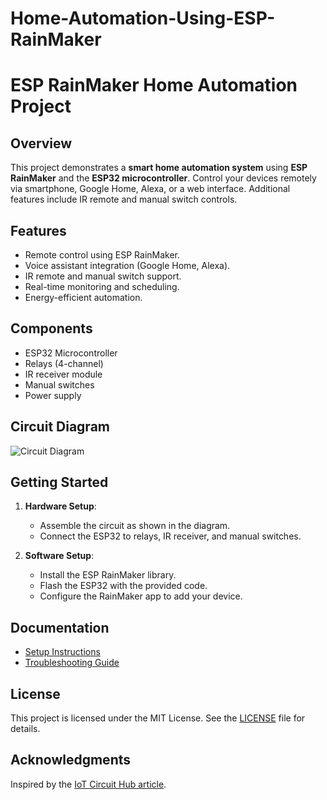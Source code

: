 # Home-Automation-Using-ESP-RainMaker

# ESP RainMaker Home Automation Project

## Overview
This project demonstrates a **smart home automation system** using **ESP RainMaker** and the **ESP32 microcontroller**. Control your devices remotely via smartphone, Google Home, Alexa, or a web interface. Additional features include IR remote and manual switch controls.

## Features
- Remote control using ESP RainMaker.
- Voice assistant integration (Google Home, Alexa).
- IR remote and manual switch support.
- Real-time monitoring and scheduling.
- Energy-efficient automation.

## Components
- ESP32 Microcontroller
- Relays (4-channel)
- IR receiver module
- Manual switches
- Power supply

## Circuit Diagram
![Circuit Diagram](images/circuit_diagram.png)

## Getting Started
1. **Hardware Setup**:
   - Assemble the circuit as shown in the diagram.
   - Connect the ESP32 to relays, IR receiver, and manual switches.

2. **Software Setup**:
   - Install the ESP RainMaker library.
   - Flash the ESP32 with the provided code.
   - Configure the RainMaker app to add your device.

## Documentation
- [Setup Instructions](docs/setup_instructions.md)
- [Troubleshooting Guide](docs/troubleshooting.md)

## License
This project is licensed under the MIT License. See the [LICENSE](LICENSE) file for details.

## Acknowledgments
Inspired by the [IoT Circuit Hub article](https://iotcircuithub.com/esp-rainmaker-home-automation-project/).
